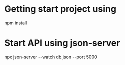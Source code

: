 # Getting start project using 

npm install

# Start API using json-server

npx json-server --watch db.json --port 5000